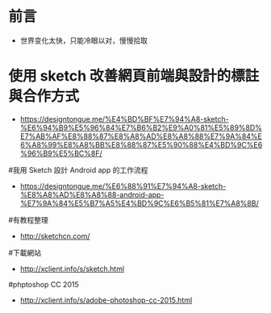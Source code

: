 


# 前言 #

- 世界变化太快，只能冷眼以对，慢慢拾取 




# 使用 sketch 改善網頁前端與設計的標註與合作方式

- https://designtongue.me/%E4%BD%BF%E7%94%A8-sketch-%E6%94%B9%E5%96%84%E7%B6%B2%E9%A0%81%E5%89%8D%E7%AB%AF%E8%88%87%E8%A8%AD%E8%A8%88%E7%9A%84%E6%A8%99%E8%A8%BB%E8%88%87%E5%90%88%E4%BD%9C%E6%96%B9%E5%BC%8F/

#我用 Sketch 設計 Android app 的工作流程

- https://designtongue.me/%E6%88%91%E7%94%A8-sketch-%E8%A8%AD%E8%A8%88-android-app-%E7%9A%84%E5%B7%A5%E4%BD%9C%E6%B5%81%E7%A8%8B/


#有教程整理
- http://sketchcn.com/ 

#下載網站
- http://xclient.info/s/sketch.html 

#phptoshop CC 2015

- http://xclient.info/s/adobe-photoshop-cc-2015.html 